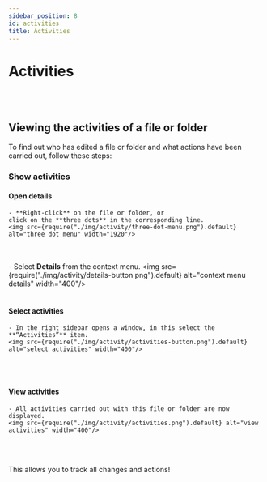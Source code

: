 ```yaml
---
sidebar_position: 8
id: activities
title: Activities
---
```


# Activities

<br/><br/>

## Viewing the activities of a file or folder

To find out who has edited a file or folder and what actions have been carried out, follow these steps:

### Show activities

#### Open details

    - **Right-click** on the file or folder, or
    click on the **three dots** in the corresponding line.
    <img src={require("./img/activity/three-dot-menu.png").default} alt="three dot menu" width="1920"/>

<br/><br/> - Select **Details** from the context menu. <img src={require("./img/activity/details-button.png").default}
alt="context menu details" width="400"/> <br/><br/>

#### Select activities

    - In the right sidebar opens a window, in this select the **“Activities”** item.
    <img src={require("./img/activity/activities-button.png").default} alt="select activities" width="400"/>

<br/><br/>

#### View activities

    - All activities carried out with this file or folder are now displayed.
    <img src={require("./img/activity/activities.png").default} alt="view activities" width="400"/>

<br/><br/>

This allows you to track all changes and actions!
